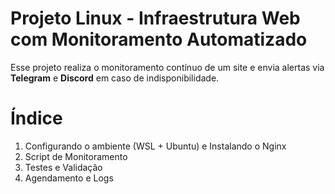 # Projeto Linux - Infraestrutura Web com Monitoramento Automatizado
Esse projeto realiza o monitoramento contínuo de um site e envia alertas via **Telegram** e **Discord** em caso de indisponibilidade.

# Índice 
1. Configurando o ambiente (WSL + Ubuntu) e Instalando o Nginx 
2. Script de Monitoramento
3. Testes e Validação
4. Agendamento e Logs
